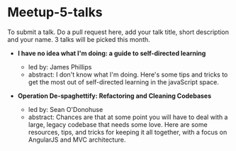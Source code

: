 # Meetup-5-talks

To submit a talk. Do a pull request here, add your talk title, short description and your name. 3 talks will be picked this month.

- __I have no idea what I'm doing: a guide to self-directed learning__
  - led by: James Phillips
  - abstract: I don't know what I'm doing. Here's some tips and tricks to get the most out of self-directed learning in the javaScript space.

- __Operation De-spaghettify: Refactoring and Cleaning Codebases__
  - led by: Sean O'Donohuse
  - abstract: Chances are that at some point you will have to deal with a large, legacy codebase that needs some love. Here are some resources, tips, and tricks for keeping it all together, with a focus on AngularJS and MVC architecture.
